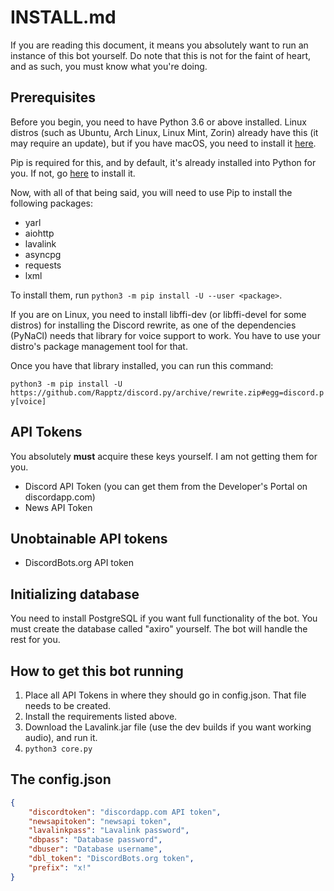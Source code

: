 # INSTALL.md

If you are reading this document, it means you absolutely want to run an instance of this bot yourself. Do note that
this is not for the faint of heart, and as such, you must know what you're doing.

## Prerequisites

Before you begin, you need to have Python 3.6 or above installed. Linux distros (such as Ubuntu, Arch Linux, Linux Mint, Zorin) already
have this (it may require an update), but if you have macOS, you need to install it [here](https://www.python.org/downloads/).

Pip is required for this, and by default, it's already installed into Python for you. If not, go [here](https://pip.pypa.io/en/stable/installing/) 
to install it.

Now, with all of that being said, you will need to use Pip to install the following packages:

* yarl
* aiohttp
* lavalink
* asyncpg
* requests
* lxml

To install them, run `python3 -m pip install -U --user <package>`.

If you are on Linux, you need to install libffi-dev (or libffi-devel for some distros) for installing the Discord rewrite,
as one of the dependencies (PyNaCl) needs that library for voice support to work. You have to use your distro's package
management tool for that.

Once you have that library installed, you can run this command:

`python3 -m pip install -U https://github.com/Rapptz/discord.py/archive/rewrite.zip#egg=discord.py[voice]`

## API Tokens

You absolutely **must** acquire these keys yourself. I am not getting them for you.

* Discord API Token (you can get them from the Developer's Portal on discordapp.com)
* News API Token

## Unobtainable API tokens

* DiscordBots.org API token

## Initializing database

You need to install PostgreSQL if you want full functionality of the bot. You must create the database called "axiro"
yourself. The bot will handle the rest for you.

## How to get this bot running

1. Place all API Tokens in where they should go in config.json. That file needs to be created.
2. Install the requirements listed above.
3. Download the Lavalink.jar file (use the dev builds if you want working audio), and run it.
4. `python3 core.py`

## The config.json

```json
{
    "discordtoken": "discordapp.com API token",
    "newsapitoken": "newsapi token",
    "lavalinkpass": "Lavalink password",
    "dbpass": "Database password",
    "dbuser": "Database username",
    "dbl_token": "DiscordBots.org token",
    "prefix": "x!"
}
```